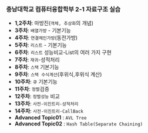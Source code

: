 ### 충남대학교 컴퓨터융합학부 2-1 자료구조 실습
- **1,2주차**: 마방진(`객체, 추상화`의 개념)
- **3주차**: `배열가방` - 기본기능
- **4주차**: `연결체인가방`(동전가방)
- **5주차**: `리스트` - 기본기능
- **6주차**: `리스트` 성능비교-List의 여러 가지 구현
- **7주차**: `재귀`-성적처리
- **8주차**: `스택` 기본기능
- **9주차**: `스택 수식계산`(후위식,후위식 계산)
- **10주차**: `큐` 기본기능
- **11주차**: `정렬`검증
- **12주차**: `정렬성능` 비교
- **13주차**: `사전-이진트리-성적처리`
- **14주차**: `사전-이진트리-CallBack`
- **Advanced Topic01** : `AVL Tree`
- **Advanced Topic02** : `Hash Table(Separate Chaining)`
